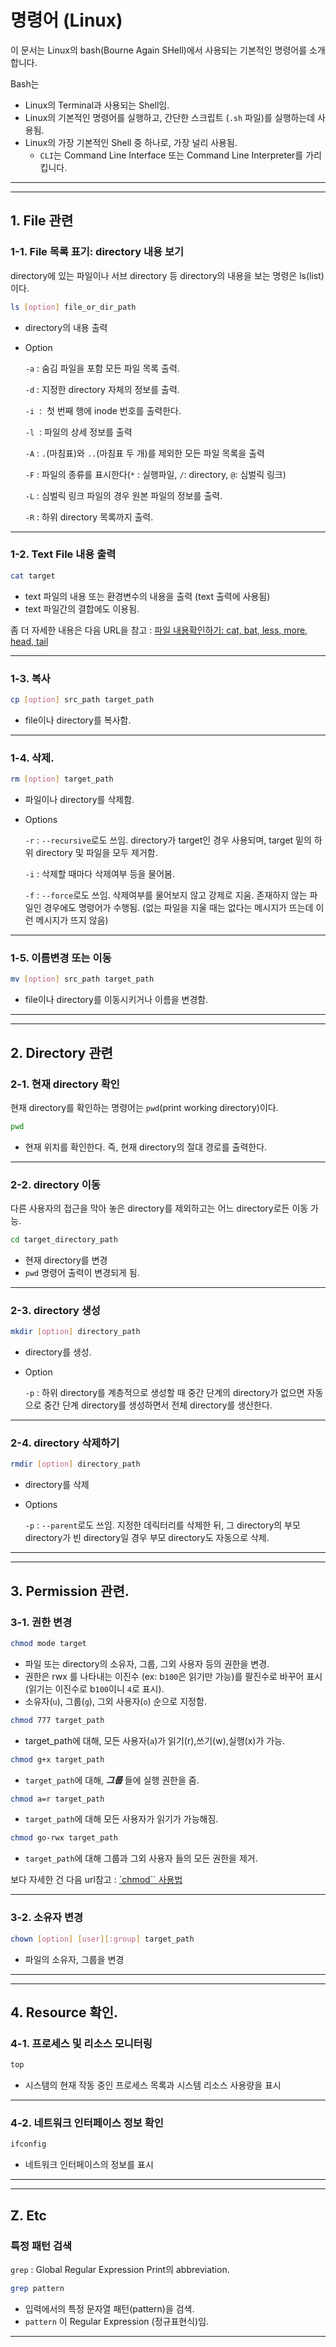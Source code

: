 # 명령어 (Linux)

이 문서는 Linux의 bash(Bourne Again SHell)에서 사용되는 기본적인 명령어를 소개합니다.

Bash는

* Linux의 Terminal과 사용되는 Shell임.
* Linux의 기본적인 명령어를 실행하고, 간단한 스크립트 (`.sh` 파일)를 실행하는데 사용됨.
* Linux의 가장 기본적인 Shell 중 하나로, 가장 널리 사용됨.
    * `CLI`는 Command Line Interface 또는 Command Line Interpreter를 가리킵니다.

***

***

## 1. File 관련

### 1-1. File 목록 표기: directory 내용 보기

directory에 있는 파일이나 서브 directory 등 directory의 내용을 보는 명령은 ls(list)이다.

```bash
ls [option] file_or_dir_path
```

- directory의 내용 출력
- Option
    
    `-a` : 숨김 파일을 포함 모든 파일 목록 출력.
    
    `-d` : 지정한 directory 자체의 정보를 출력.
    
    `-i`  :  첫 번째 행에 inode 번호를 출력한다.
    
    `-l`  : 파일의 상세 정보를 출력
    
    `-A` : `.`(마침표)와 `..`(마침표 두 개)를 제외한 모든 파일 목록을 출력
    
    `-F` : 파일의 종류를 표시한다(`*` : 실행파일, `/`: directory, `@`: 심벌릭 링크)
    
    `-L` : 심벌릭 링크 파일의 경우 원본 파일의 정보를 출력.
    
    `-R` : 하위 directory 목록까지 출력.

---    

### 1-2. Text File 내용 출력

```bash
cat target
```

- text 파일의 내용 또는 환경변수의 내용을 출력 (text 출력에 사용됨)
- text 파일간의 결합에도 이용됨.

좀 더 자세한 내용은 다음 URL을 참고 : [파일 내용확인하기: cat, bat, less, more, head, tail](https://ds31x.tistory.com/110)

---

### 1-3. 복사

```bash
cp [option] src_path target_path
```

- file이나 directory를 복사함.

---

### 1-4. 삭제.

```bash
rm [option] target_path
```

- 파일이나 directory를 삭제함.
- Options

    `-r` : `--recursive`로도 쓰임. directory가 target인 경우 사용되며, target 밑의 하위 directory 및 파일을 모두 제거함.

    `-i` : 삭제할 때마다 삭제여부 등을 물어봄.

    `-f` : `--force`로도 쓰임. 삭제여부를 물어보지 않고 강제로 지움. 존재하지 않는 파일인 경우에도 명령어가 수행됨. (없는 파일을 지울 때는 없다는 메시지가 뜨는데 이런 메시지가 뜨지 않음)

---

### 1-5. 이름변경 또는 이동

```bash
mv [option] src_path target_path
```

- file이나 directory를 이동시키거나 이름을 변경함.

---

---

## 2. Directory 관련


### 2-1. 현재 directory 확인

현재 directory를 확인하는 명령어는 `pwd`(print working directory)이다.

```bash
pwd
```

- 현재 위치를 확인한다. 즉, 현재 directory의 절대 경로를 출력한다.

---

### 2-2. directory 이동

다른 사용자의 접근을 막아 놓은 directory를 제외하고는 어느 directory로든 이동 가능.

```bash
cd target_directory_path
```

- 현재 directory를 변경
- `pwd` 명령어 출력이 변경되게 됨.

---

### 2-3. directory 생성

```bash
mkdir [option] directory_path
```

- directory를 생성.
- Option
    
    `-p` : 하위 directory를 계층적으로 생성할 때 중간 단계의 directory가 없으면 자동으로 중간 단계 directory를 생성하면서 전체 directory를 생산한다.
    
---

### 2-4. directory 삭제하기

```bash
rmdir [option] directory_path
```

- directory를 삭제
- Options
    
    `-p` : `--parent`로도 쓰임. 지정한 데릭터리를 삭제한 뒤, 그 directory의 부모 directory가 빈 directory일 경우 부모 directory도 자동으로 삭제.

---

---

## 3. Permission 관련.

### 3-1. 권한 변경

```bash
chmod mode target
```

- 파일 또는 directory의 소유자, 그룹, 그외 사용자 등의 권한을 변경.
- 권한은 rwx 를 나타내는 이진수 (ex: b`100`은 읽기만 가능)를 팔진수로 바꾸어 표시 (읽기는 이진수로 b`100`이니 `4`로 표시).
- 소유자(`u`), 그룹(`g`), 그외 사용자(`o`) 순으로 지정함.

```bash
chmod 777 target_path
```

- target_path에 대해, 모든 사용자(`a`)가 읽기(r),쓰기(w),실행(x)가 가능.

```bash
chmod g+x target_path
```

- `target_path`에 대해, ***그룹*** 들에 실행 권한을 줌.

```bash
chmod a=r target_path
```

- `target_path`에 대해 모든 사용자가 읽기가 가능해짐.

```bash
chmod go-rwx target_path
```

- `target_path`에 대해 그룹과 그외 사용자 들의 모든 권한을 제거.

보다 자세한 건 다음 url참고 : [`chmod`` 사용법](https://recipes4dev.tistory.com/175)

---

### 3-2. 소유자 변경

```bash
chown [option] [user][:group] target_path
```

- 파일의 소유자, 그룹을 변경

---

---

## 4. Resource 확인.

### 4-1. 프로세스 및 리소스 모니터링

```bash
top
```

- 시스템의 현재 작동 중인 프로세스 목록과 시스템 리소스 사용량을 표시

---

### 4-2. 네트워크 인터페이스 정보 확인

```bash
ifconfig
```

- 네트워크 인터페이스의 정보를 표시

---

---

## Z. Etc

### 특정 패턴 검색

`grep` : Global Regular Expression Print의 abbreviation.

```bash
grep pattern
```

- 입력에서의 특정 문자열 패턴(pattern)을 검색.
- `pattern` 이 Regular Expression (정규표현식)임.

---